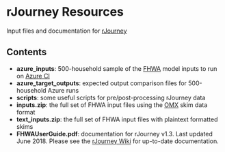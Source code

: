 # rJourney Resources
Input files and documentation for [rJourney](https://github.com/RSGInc/rJourney)

## Contents
- **azure_inputs**: 500-household sample of the [FHWA](https://www.fhwa.dot.gov/policyinformation/analysisframework/02.cfm) model inputs to run on [Azure CI](https://dev.azure.com/ResourceSystemsGroup/Modeling%20Software/_build?definitionId=8)
- **azure_target_outputs**: expected output comparison files for 500-household Azure runs
- **scripts**: some useful scripts for pre/post-processing rJourney data
- **inputs.zip**: the full set of FHWA input files using the [OMX](https://github.com/osPlanning/omx) skim data format
- **text_inputs.zip**: the full set of FHWA input files with plaintext formatted skims
- **FHWAUserGuide.pdf**: documentation for rJourney v1.3. Last updated June 2018. Please see the [rJourney Wiki](https://github.com/RSGInc/rJourney/wiki) for up-to-date documentation.
